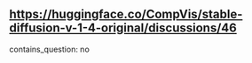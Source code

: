 ## https://huggingface.co/CompVis/stable-diffusion-v-1-4-original/discussions/46

contains_question: no